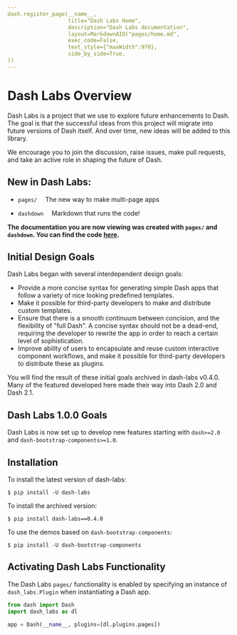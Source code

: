```yaml
---
dash.register_page(__name__, 
                   title="Dash Labs Home",
                   description="Dash Labs documentation",
                   layout=MarkdownAIO("pages/home.md", 
                   exec_code=False, 
                   text_style={"maxWidth":970},  
                   side_by_side=True,                   
))
---
```


# Dash Labs Overview
Dash Labs is a project that we use to explore future enhancements to Dash. The goal is that the successful ideas from this project will migrate into future versions of Dash itself. And over time, new ideas will be added to this library.

We encourage you to join the discussion, raise issues, make pull requests, and take an active role in shaping the future of Dash.


## New in Dash Labs:

- `pages/  ` The new way to make multi-page apps

- `dashdown  `  Markdown that runs the code!

__The documentation you are now viewing was created with `pages/` and `dashdown`. You can find the code [here]().__




## Initial Design Goals
Dash Labs began with several interdependent design goals:
 - Provide a more concise syntax for generating simple Dash apps that follow a variety of nice looking predefined templates.
 - Make it possible for third-party developers to make and distribute custom templates.
 - Ensure that there is a smooth continuum between concision, and the flexibility of "full Dash". A concise syntax should not be a dead-end, requiring the developer to rewrite the app in order to reach a certain level of sophistication.
 - Improve ability of users to encapsulate and reuse custom interactive component workflows, and make it possible for third-party developers to distribute these as plugins.  

You will find the result of these initial goals archived in dash-labs v0.4.0.  Many of the featured developed here made their way into Dash 2.0 and Dash 2.1.

## Dash Labs 1.0.0 Goals

Dash Labs is now set up to develop new features starting with `dash>=2.0` and `dash-bootstrap-components>=1.0`. 

## Installation
To install the latest version of dash-labs:

``` 
$ pip install -U dash-labs
```

To install the archived version:
```
$ pip install dash-labs==0.4.0
```

To use the demos  based on `dash-bootstrap-components`:

```
$ pip install -U dash-bootstrap-components 
```
 
## Activating Dash Labs Functionality
The Dash Labs `pages/` functionality is enabled by specifying an instance of `dash_labs.Plugin` when instantiating a Dash app.

```python 
from dash import Dash
import dash_labs as dl

app = Dash(__name__, plugins=[dl.plugins.pages])
```
